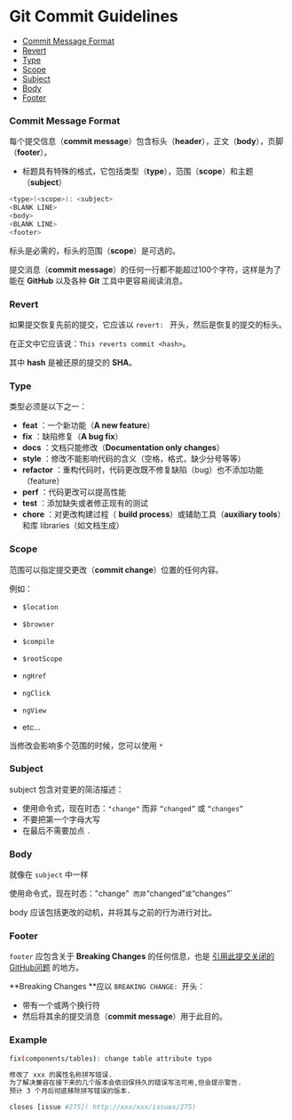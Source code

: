 # Git Commit Guidelines

* [Commit Message Format](#commits)
* [Revert](#revert)
* [Type](#type)
* [Scope](#scope)
* [Subject](#subject)
* [Body](#body)
* [Footer](#footer)

### <a name="commits"></a> Commit Message Format

每个提交信息（**commit message**）包含标头（**header**），正文（**body**），页脚（**footer**）。

- 标题具有特殊的格式，它包括类型（**type**），范围（**scope**）和主题（**subject**）

```bash
<type>(<scope>): <subject>
<BLANK LINE>
<body>
<BLANK LINE>
<footer>
```

标头是必需的，标头的范围（**scope**）是可选的。

提交消息（**commit message**）的任何一行都不能超过100个字符，这样是为了能在 **GitHub** 以及各种 **Git** 工具中更容易阅读消息。

### <a name="revert"></a>Revert

如果提交恢复先前的提交，它应该以 `revert: ` 开头，然后是恢复的提交的标头。

在正文中它应该说：`This reverts commit <hash>`。

其中 **hash** 是被还原的提交的 **SHA**。

### <a name="type"></a>Type

类型必须是以下之一：

- **feat** ：一个新功能（**A new feature**）
- **fix** ：缺陷修复（**A bug fix**）
- **docs** ：文档只能修改（**Documentation only changes**）
- **style** ：修改不能影响代码的含义（空格，格式，缺少分号等等）
- **refactor** ：重构代码时，代码更改既不修复缺陷（bug）也不添加功能（feature）
- **perf** ：代码更改可以提高性能
- **test** ：添加缺失或者修正现有的测试
- **chore** ：对更改构建过程（ **build process**）或辅助工具（**auxiliary tools**）和库 libraries（如文档生成）

### <a name="scope"></a>Scope

范围可以指定提交更改（**commit change**）位置的任何内容。

例如：

- `$location`

- `$browser`

- `$compile`

- `$rootScope`

- `ngHref`

- `ngClick`

- `ngView`

- etc...

当修改会影响多个范围的时候，您可以使用 `*`

### <a name="subject"></a>Subject

subject 包含对变更的简洁描述：

- 使用命令式，现在时态：`"change"`  而非 `“changed”` 或 `“changes”`
- 不要把第一个字母大写
- 在最后不需要加点 `.`

### <a name="body"></a>Body

就像在 `subject` 中一样

使用命令式，现在时态："change"`  而非 `“changed”` 或 `“changes”`

body 应该包括更改的动机，并将其与之前的行为进行对比。

### <a name="footer"></a>Footer

`footer` 应包含关于  **Breaking Changes** 的任何信息，也是 [引用此提交关闭的GitHub问题](https://help.github.com/articles/closing-issues-via-commit-messages/) 的地方。

**Breaking Changes **应以 `BREAKING CHANGE: `开头：

- 带有一个或两个换行符
- 然后将其余的提交消息（**commit message**）用于此目的。

### Example

```bash
fix(components/tables): change table attribute typo

修改了 xxx 的属性名称拼写错误.
为了解决兼容在接下来的几个版本会依旧保持久的错误写法可用,但会提示警告.
预计 3 个月后彻底移除拼写错误的版本.

closes [issue #275]( http://xxx/xxx/issues/275)
```